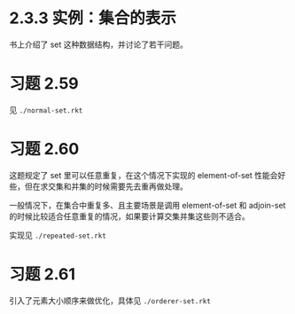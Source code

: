 # 2.3.3 实例：集合的表示

书上介绍了 set 这种数据结构，并讨论了若干问题。

# 习题 2.59

见 `./normal-set.rkt`

# 习题 2.60

这题规定了 set 里可以任意重复，在这个情况下实现的 element-of-set 性能会好些，但在求交集和并集的时候需要先去重再做处理。

一般情况下，在集合中重复多、且主要场景是调用 element-of-set 和 adjoin-set 的时候比较适合任意重复的情况，如果要计算交集并集这些则不适合。

实现见 `./repeated-set.rkt`

# 习题 2.61

引入了元素大小顺序来做优化，具体见 `./orderer-set.rkt`


